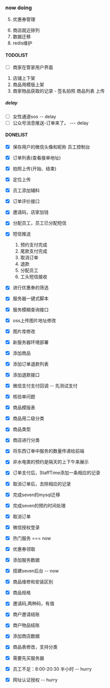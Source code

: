 ### now doing
<!-- 1. 服务修改 -->
<!-- 2. 3个新增弹窗（店铺 商品 服务） -->
<!-- 3. 地图定位 -->
<!-- 4. 订单退款 -->
5. 优惠券管理
<!-- 6. 服务、商品、商店（老板、店）、员工 -->
6. 商店就近排列
7. 数据迁移
8. redis维护


#### TODOLIST 

- [ ] 商家在管家用户界面
1. 店铺上下架
2. 商品用模版上架
3. 商家物品获取的记录 - 签名拍照 商品列表 上传


<!-- 4. 派单给员工 -->


##### delay
- [ ] 女性通道sos   -- delay
- [ ] 公众号消息推送-订单来了。  --- delay

#### DONELIST 
<!-- 服务规格 -->
<!-- 微信图片上传 -->
<!-- 订单创建接口修改 -->
<!-- 员工获取订单列表接口倒叙 -->
<!-- 订单详情 -- android -->
<!-- 位置上传 -->
<!-- 打电话 -->
<!-- 开地图 -->
<!-- 退出登录 -->
<!-- 个人信息展示 -->
<!-- 3. 服务详情 -->
<!-- 4. 商城的商品类别 -->
<!-- 5. 员工位置 -->
<!-- 1. 服务评价 -->
- [x] 保存用户的微信头像和昵称
  员工控制台
- [x] 订单列表(查看接单地址)
- [x] 拍照上传(开始、结束)
- [x] 定位上传
- [x] 员工添加辅料

- [x] 订单评价接口
- [x] 邀请码，店家加钱
- [x] 分配员工，员工已分配短信
- [x] 短信推送 
    1. 预约支付完成
    2. 尾款支付完成
    3. 取消订单
    4. 退款
    5. 分配员工
    1. 工头短信接收
- [x] 进行优惠券的筛选
- [x] 服务器一键式脚本
- [x] 服务模糊查询接口
- [x] oss上传图片地址修改
- [x] 图片库修改
- [x] 新服务器环境部署
- [x] 添加商品
- [x] 添加订单退款列表
- [x] 添加退款接口
- [x] 微信支付支付回调 -- 先测试支付
- [x] 核验单问题
- [x] 商品模版表
- [x] 商品用二级分类
- [x] 商品类型
- [x] 商店进行分类
- [x] 将东西订单中服务的数量传递给前端
- [x] 非水电类的预约是隔天的上下午来展示
- [x] 订单支付后，StaffTime添加一条相应的记录
- [x] 取消订单后，去除相应的记录
- [x] 完成seven的mysql迁移
- [x] 完成seven的预约时间处理
- [x] 取消订单
- [x] 微信授权登录
- [x] 热门服务  === now
- [x] 优惠券领取
- [x] 添加服务数据
- [x] 搭建seven后台 -- now
- [x] 商品维修和安装区别
- [x] 商品规格
- [x] 邀请码,两种码，有值
- [x] 商户邀请结账
- [x] 商户物品结账
- [x] 添加商店数据
- [x] 商品表修改，支持分类
- [x] 需要先买服务器
- [x] 员工不足：8:00-20:30  半小时 -- hurry
- [x] 网址认证授权 -- hurry


